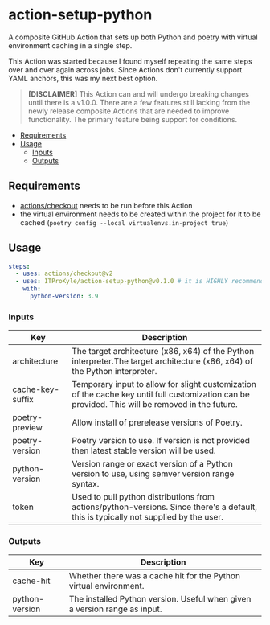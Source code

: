 # action-setup-python

A composite GitHub Action that sets up both Python and poetry with virtual environment caching in a single step.

This Action was started because I found myself repeating the same steps over and over again across jobs.
Since Actions don't currently support YAML anchors, this was my next best option.

> **\[DISCLAIMER\]** This Action can and will undergo breaking changes until there is a v1.0.0.
> There are a few features still lacking from the newly release composite Actions that are needed to improve functionality.
> The primary feature being support for conditions.

<!-- mdformat-toc start --slug=github --no-anchors --maxlevel=6 --minlevel=2 -->

- [Requirements](#requirements)
- [Usage](#usage)
  - [Inputs](#inputs)
  - [Outputs](#outputs)

<!-- mdformat-toc end -->

## Requirements

- [actions/checkout](https://github.com/actions/checkout) needs to be run before this Action
- the virtual environment needs to be created within the project for it to be cached (`poetry config --local virtualenvs.in-project true`)

## Usage

```yaml
steps:
  - uses: actions/checkout@v2
  - uses: ITProKyle/action-setup-python@v0.1.0 # it is HIGHLY recommended to pin this to a release
    with:
      python-version: 3.9
```

### Inputs

| Key              | Description                                                                                                                                      |
| ---------------- | ------------------------------------------------------------------------------------------------------------------------------------------------ |
| architecture     | The target architecture (x86, x64) of the Python interpreter.The target architecture (x86, x64) of the Python interpreter.                       |
| cache-key-suffix | Temporary input to allow for slight customization of the cache key until full customization can be provided. This will be removed in the future. |
| poetry-preview   | Allow install of prerelease versions of Poetry.                                                                                                  |
| poetry-version   | Poetry version to use. If version is not provided then latest stable version will be used.                                                       |
| python-version   | Version range or exact version of a Python version to use, using semver version range syntax.                                                    |
| token            | Used to pull python distributions from actions/python-versions. Since there's a default, this is typically not supplied by the user.             |

### Outputs

| Key            | Description                                                               |
| -------------- | ------------------------------------------------------------------------- |
| cache-hit      | Whether there was a cache hit for the Python virtual environment.         |
| python-version | The installed Python version. Useful when given a version range as input. |
